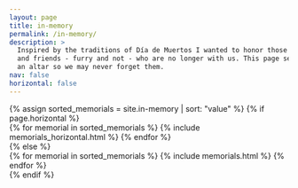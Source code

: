 ```yaml
---
layout: page
title: in-memory
permalink: /in-memory/
description: >
  Inspired by the traditions of Día de Muertos I wanted to honor those family
  and friends - furry and not - who are no longer with us. This page serves as
  an altar so we may never forget them.
nav: false
horizontal: false
---
```


<div class="projects">
  <!-- Display projects without categories -->
    {% assign sorted_memorials = site.in-memory | sort: "value" %}
    <!-- Generate cards for each project -->
    {% if page.horizontal %}
      <div class="container">
        <div class="row row-cols-2">
        {% for memorial in sorted_memorials %}
          {% include memorials_horizontal.html %}
        {% endfor %}
        </div>
      </div>
    {% else %}
      <div class="grid">
        {% for memorial in sorted_memorials %}
          {% include memorials.html %}
        {% endfor %}
      </div>
    {% endif %}

</div>
